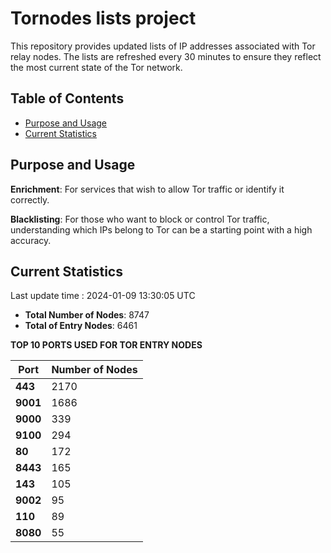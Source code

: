 # Tornodes lists project

This repository provides updated lists of IP addresses associated with Tor relay nodes. The lists are refreshed every 30 minutes to ensure they reflect the most current state of the Tor network.

## Table of Contents

- [Purpose and Usage](#purpose-and-usage)
- [Current Statistics](#current-statistics)


## Purpose and Usage

**Enrichment**: For services that wish to allow Tor traffic or identify it correctly.

**Blacklisting**: For those who want to block or control Tor traffic, understanding which IPs belong to Tor can be a starting point with a high accuracy.

## Current Statistics

Last update time : 2024-01-09 13:30:05 UTC

- **Total Number of Nodes**: 8747
- **Total of Entry Nodes**: 6461

**TOP 10 PORTS USED FOR TOR ENTRY NODES**

| **Port** | **Number of Nodes** |
|------|-----------------|
| **443**   | 2170  |
| **9001**   | 1686  |
| **9000**   | 339  |
| **9100**   | 294  |
| **80**   | 172  |
| **8443**   | 165  |
| **143**   | 105  |
| **9002**   | 95  |
| **110**   | 89  |
| **8080**   | 55  |

